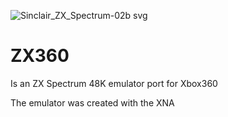 
![Sinclair_ZX_Spectrum-02b svg](https://github.com/user-attachments/assets/20c160d1-e4b4-435e-95cf-ebfce0fa1503)

# ZX360
Is an ZX Spectrum 48K emulator port for Xbox360

The emulator was created with the XNA
